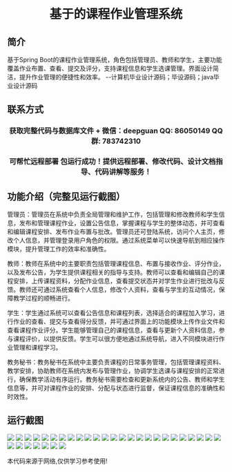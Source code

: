 <p><h1 align="center">基于的课程作业管理系统</h1></p>

## 简介
基于Spring Boot的课程作业管理系统，角色包括管理员、教师和学生，主要功能覆盖作业布置、查看、提交及评分，支持课程信息和学生选课管理。界面设计简洁，提升作业管理的便捷性和效率。    --计算机毕业设计源码；毕设源码；java毕业设计源码


## 联系方式
<p><h3 align="center">获取完整代码与数据库文件 + 微信：deepguan QQ: 86050149 QQ群: 783742310</h3></p>
<p><h3 align="center">可帮忙远程部署 包运行成功！提供远程部署、修改代码、设计文档指导、代码讲解等服务！</h3></p>

## 功能介绍（完整见运行截图）
管理员：管理员在系统中负责全局管理和维护工作，包括管理和修改教师和学生信息，发布和管理课程作业，设置公告信息，掌握课程与学生的整体动态，并可查看和编辑课程安排、发布作业布置与批改。管理员还可登陆系统，访问个人主页，修改个人信息，并管理登录用户角色的权限。通过系统菜单可以快速导航到相应操作模块，提升管理工作的效率和准确性。

教师：教师在系统中的主要职责包括管理课程信息、布置与接收作业、评分作业，以及发布公告，为学生提供课程相关的指导与支持。教师可以查看和编辑自己的课程安排，上传课程资料，分配作业信息，查看提交状态并对学生作业进行批改与反馈。教师还可通过系统查看个人信息，修改个人资料，查看与学生的互动情况，保障教学过程的顺畅进行。

学生：学生通过系统可以查看公告信息和课程列表，选择适合的课程加入学习，进行作业的查看、提交与查看得分反馈，并可通过界面上的功能模块上传作业文件和查看课程作业评分。学生能够管理自己的课程信息，查看与更新个人资料信息，参与课程评价，以提供反馈。学生可以很方便地通过系统导航，进入不同模块进行作业管理和课程学习。

教务秘书：教务秘书在系统中主要负责课程的日常事务管理，包括管理课程资料、教学安排，协助教师在系统内发布与管理作业，协调学生选课与课程安排的正常进行，确保教学活动有序运行。教务秘书需要检查和更新系统内的公告、教师和学生信息等，并可对课程作业的安排、分配与状态进行监督，保证课程信息的准确性和时效性。


## 运行截图
![](img/001.jpg)
![](img/002.jpg)
![](img/003.jpg)
![](img/004.jpg)
![](img/005.jpg)
![](img/006.jpg)
![](img/007.jpg)
![](img/008.jpg)
![](img/009.jpg)
![](img/010.jpg)
![](img/011.jpg)
![](img/012.jpg)
![](img/013.jpg)
![](img/014.jpg)
![](img/015.jpg)
![](img/016.jpg)
![](img/017.jpg)
![](img/018.jpg)
![](img/019.jpg)
![](img/020.jpg)
![](img/021.jpg)
![](img/022.jpg)
![](img/023.jpg)
![](img/024.jpg)
![](img/025.jpg)
![](img/026.jpg)
![](img/027.jpg)
![](img/028.jpg)
![](img/029.jpg)
![](img/030.jpg)
![](img/031.jpg)
![](img/032.jpg)

<p>本代码来源于网络,仅供学习参考使用!</p>
